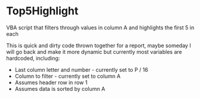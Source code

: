 # Top5Highlight
VBA script that filters through values in column A and highlights the first 5 in each

This is quick and dirty code thrown together for a report, maybe someday I will go back and make it more dynamic but currently most variables are hardcoded, including:
- Last column letter and number - currently set to P / 16
- Column to filter - currently set to column A
- Assumes header row in row 1
- Assumes data is sorted by column A
